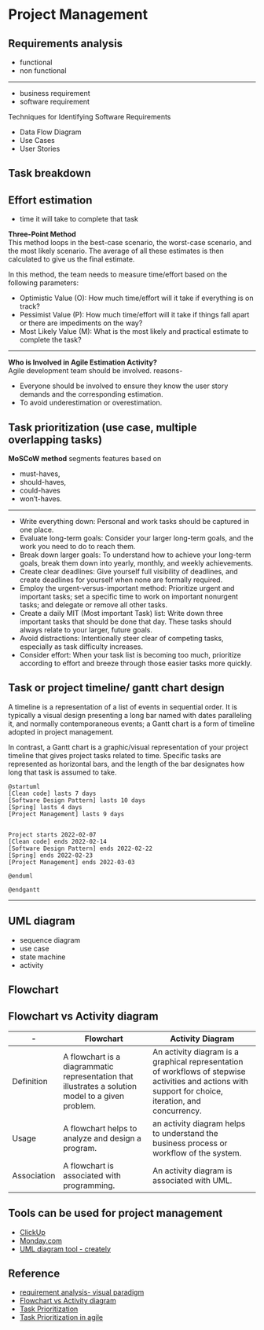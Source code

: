 # Project Management
## Requirements analysis
- functional
- non functional
------------------
- business requirement
- software requirement

Techniques for Identifying Software Requirements
- Data Flow Diagram
- Use Cases
- User Stories


## Task breakdown
## Effort estimation
- time it will take to complete that task

**Three-Point Method**  
This method loops in the best-case scenario, the worst-case scenario, and the most likely scenario. The average of all these estimates is then calculated to give us the final estimate.

In this method, the team needs to measure time/effort based on the following parameters:

- Optimistic Value (O): How much time/effort will it take if everything is on track?
- Pessimist Value (P): How much time/effort will it take if things fall apart or there are impediments on the way?
- Most Likely Value (M): What is the most likely and practical estimate to complete the task?
----------------

**Who is Involved in Agile Estimation Activity?**  
Agile development team should be involved. reasons-
- Everyone should be involved to ensure they know the user story demands and the corresponding estimation.
- To avoid underestimation or overestimation.

## Task prioritization (use case, multiple overlapping tasks)
**MoSCoW method** segments features based on 
- must-haves, 
- should-haves, 
- could-haves 
- won’t-haves.
-----------------------
- Write everything down: Personal and work tasks should be captured in one place.
- Evaluate long-term goals: Consider your larger long-term goals, and the work you need to do to reach them. 
- Break down larger goals: To understand how to achieve your long-term goals, break them down into yearly, monthly, and weekly achievements. 
- Create clear deadlines: Give yourself full visibility of deadlines, and create deadlines for yourself when none are formally required. 
- Employ the urgent-versus-important method: Prioritize urgent and important tasks; set a specific time to work on important nonurgent tasks; and delegate or remove all other tasks. 
- Create a daily MIT (Most important Task) list: Write down three important tasks that should be done that day. These tasks should always relate to your larger, future goals. 
- Avoid distractions: Intentionally steer clear of competing tasks, especially as task difficulty increases. 
- Consider effort: When your task list is becoming too much, prioritize according to effort and breeze through those easier tasks more quickly.

## Task or project timeline/ gantt chart design

A timeline is a representation of a list of events in sequential order. It is typically a visual design presenting a long bar named with dates paralleling it, and normally contemporaneous events; a Gantt chart is a form of timeline adopted in project management.

In contrast, a Gantt chart is a graphic/visual representation of your project timeline that gives project tasks related to time. Specific tasks are represented as horizontal bars, and the length of the bar designates how long that task is assumed to take.

```plantuml
@startuml
[Clean code] lasts 7 days
[Software Design Pattern] lasts 10 days
[Spring] lasts 4 days
[Project Management] lasts 9 days


Project starts 2022-02-07
[Clean code] ends 2022-02-14
[Software Design Pattern] ends 2022-02-22
[Spring] ends 2022-02-23
[Project Management] ends 2022-03-03

@enduml

@endgantt
```
-------------------------

## UML diagram
- sequence diagram 
- use case
- state machine
- activity
## Flowchart



## Flowchart vs Activity diagram
|-| Flowchart | Activity Diagram |
|-|------------------|------------------|
|Definition| A flowchart is a diagrammatic representation that illustrates a solution model to a given problem.|An activity diagram is a graphical representation of workflows of stepwise activities and actions with support for choice, iteration, and concurrency.|
|Usage|A flowchart helps to analyze and design a program. | an activity diagram helps to understand the business process or workflow of the system. |
|Association|A flowchart is associated with programming.| An activity diagram is associated with UML.|

## Tools can be used for project management
- [ClickUp](https://clickup.com/blog/)
- [Monday.com](https://monday.com/)
- [UML diagram tool - creately](https://creately.com/lp/uml-diagram-tool/)


## Reference
- [requirement analysis- visual paradigm](https://www.visual-paradigm.com/guide/requirements-gathering/requirement-analysis-techniques/#:~:text=Requirement%20Analysis%2C%20also%20known%20as,requirements%20gathering%20or%20requirements%20capturing.)
- [Flowchart vs Activity diagram](https://pediaa.com/what-is-the-difference-between-activity-diagram-and-flowchart/)
- [Task Prioritization](https://www.wework.com/ideas/professional-development/creativity-culture/how-to-prioritize-work#:~:text=Thoughtful%20prioritization%20typically%20involves%20creating,tasks%20for%20urgent%20must%2Ddos.)
- [Task Prioritization in agile](https://www.netsolutions.com/insights/how-to-estimate-projects-in-agile/)